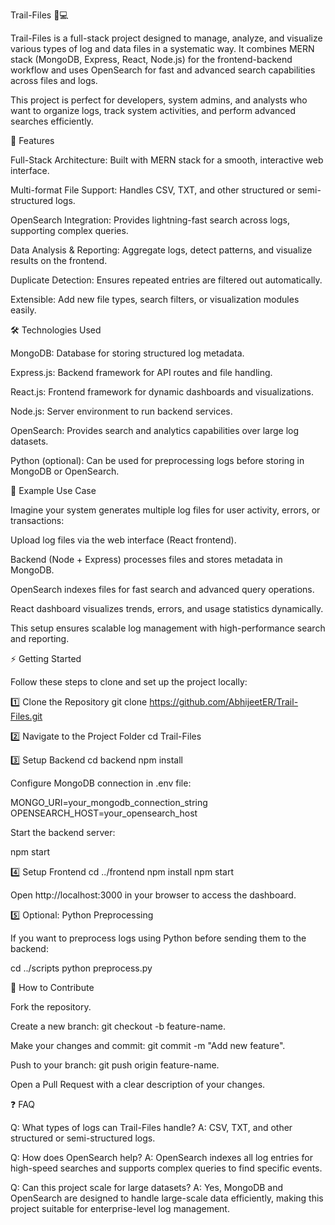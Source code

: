Trail-Files 📂💻

Trail-Files is a full-stack project designed to manage, analyze, and visualize various types of log and data files in a systematic way. It combines MERN stack (MongoDB, Express, React, Node.js) for the frontend-backend workflow and uses OpenSearch for fast and advanced search capabilities across files and logs.

This project is perfect for developers, system admins, and analysts who want to organize logs, track system activities, and perform advanced searches efficiently.

🌟 Features

Full-Stack Architecture: Built with MERN stack for a smooth, interactive web interface.

Multi-format File Support: Handles CSV, TXT, and other structured or semi-structured logs.

OpenSearch Integration: Provides lightning-fast search across logs, supporting complex queries.

Data Analysis & Reporting: Aggregate logs, detect patterns, and visualize results on the frontend.

Duplicate Detection: Ensures repeated entries are filtered out automatically.

Extensible: Add new file types, search filters, or visualization modules easily.

🛠️ Technologies Used

MongoDB: Database for storing structured log metadata.

Express.js: Backend framework for API routes and file handling.

React.js: Frontend framework for dynamic dashboards and visualizations.

Node.js: Server environment to run backend services.

OpenSearch: Provides search and analytics capabilities over large log datasets.

Python (optional): Can be used for preprocessing logs before storing in MongoDB or OpenSearch.

📂 Example Use Case

Imagine your system generates multiple log files for user activity, errors, or transactions:

Upload log files via the web interface (React frontend).

Backend (Node + Express) processes files and stores metadata in MongoDB.

OpenSearch indexes files for fast search and advanced query operations.

React dashboard visualizes trends, errors, and usage statistics dynamically.

This setup ensures scalable log management with high-performance search and reporting.

⚡ Getting Started

Follow these steps to clone and set up the project locally:

1️⃣ Clone the Repository
git clone https://github.com/AbhijeetER/Trail-Files.git

2️⃣ Navigate to the Project Folder
cd Trail-Files

3️⃣ Setup Backend
cd backend
npm install


Configure MongoDB connection in .env file:

MONGO_URI=your_mongodb_connection_string
OPENSEARCH_HOST=your_opensearch_host


Start the backend server:

npm start

4️⃣ Setup Frontend
cd ../frontend
npm install
npm start


Open http://localhost:3000 in your browser to access the dashboard.

5️⃣ Optional: Python Preprocessing

If you want to preprocess logs using Python before sending them to the backend:

cd ../scripts
python preprocess.py

📑 How to Contribute

Fork the repository.

Create a new branch: git checkout -b feature-name.

Make your changes and commit: git commit -m "Add new feature".

Push to your branch: git push origin feature-name.

Open a Pull Request with a clear description of your changes.

❓ FAQ

Q: What types of logs can Trail-Files handle?
A: CSV, TXT, and other structured or semi-structured logs.

Q: How does OpenSearch help?
A: OpenSearch indexes all log entries for high-speed searches and supports complex queries to find specific events.

Q: Can this project scale for large datasets?
A: Yes, MongoDB and OpenSearch are designed to handle large-scale data efficiently, making this project suitable for enterprise-level log management.
